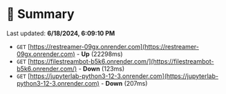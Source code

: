 # 📖 Summary
Last updated: **6/18/2024, 6:09:10 PM**

- `GET` [https://restreamer-09gx.onrender.com](https://restreamer-09gx.onrender.com) - **Up** (22298ms)
- `GET` [https://filestreambot-b5k6.onrender.com/](https://filestreambot-b5k6.onrender.com/) - **Down** (123ms)
- `GET` [https://jupyterlab-python3-12-3.onrender.com](https://jupyterlab-python3-12-3.onrender.com) - **Down** (207ms)
